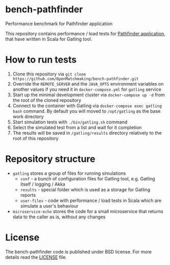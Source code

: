 # bench-pathfinder
Performance benchmark for Pathfinder application

This repository contains performance / load tests for [Pathfinder application](https://github.com/OpenMatchmaking/pathfinder), that have 
written in Scala for Gatling tool.

# How to run tests
1. Clone this repository via `git clone https://github.com/OpenMatchmaking/bench-pathfinder.git`
2. Override the `REMOTE_SERVER` and the `JAVA_OPTS` environment variables on another values if you need it in `docker-compose.yml`  for `gatling` service
3. Start up the minimal development cluster via `docker-compose up -d` from the root of the cloned repository
4. Connect to the container with Gatling via `docker-compose exec gatling bash` command. By default you will moved to `/opt/gatling` as the base work directory  
5. Start simulation tests with `./bin/gatling.sh` command
6. Select the simulated test from a list and wait for it completion
7. The results will be saved in `/gatling/results` directory relatively to the root of this repository

# Repository structure  
- `gatling` stores a group of files for running simulations
  - `conf` - a bunch of configuration files for Gatling tool, e.g. Gatling itself / logging / Akka
  - `results` - special folder which is used as a storage for Gatling reports 
  - `user-files` - code with performance / load tests in Scala which are simulate a user's behaviour    
-  `microservice-echo` stores the code for a small microservice that returns data to the caller as is, without any changes

# License
The bench-pathfinder code is published under BSD license. For more details read the [LICENSE](https://github.com/OpenMatchmaking/bench-pathfinder/blob/master/LICENSE) file.
